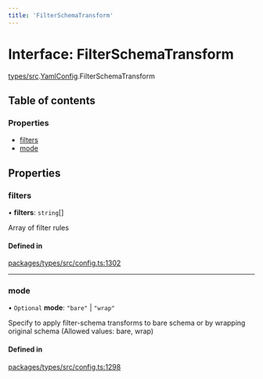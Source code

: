 ```yaml
---
title: 'FilterSchemaTransform'
---
```


# Interface: FilterSchemaTransform

[types/src](../modules/types_src).[YamlConfig](../modules/types_src.YamlConfig).FilterSchemaTransform

## Table of contents

### Properties

- [filters](types_src.YamlConfig.FilterSchemaTransform#filters)
- [mode](types_src.YamlConfig.FilterSchemaTransform#mode)

## Properties

### filters

• **filters**: `string`[]

Array of filter rules

#### Defined in

[packages/types/src/config.ts:1302](https://github.com/Urigo/graphql-mesh/blob/master/packages/types/src/config.ts#L1302)

___

### mode

• `Optional` **mode**: ``"bare"`` \| ``"wrap"``

Specify to apply filter-schema transforms to bare schema or by wrapping original schema (Allowed values: bare, wrap)

#### Defined in

[packages/types/src/config.ts:1298](https://github.com/Urigo/graphql-mesh/blob/master/packages/types/src/config.ts#L1298)
